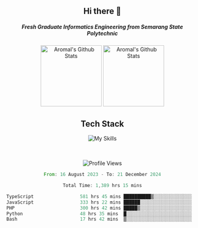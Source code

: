 <div align="center">
  <h2>Hi there 👋</h2>

  <h5>Fresh Graduate Informatics Engineering from Semarang State Polytechnic</h5>

  <img
    height="160"
    alt="Aromal's Github Stats"
    src="https://github-readme-stats.vercel.app/api?username=dafariski77&show_icons=true&theme=tokyonight&count_private=true"
  />
  <img
    alt="Aromal's Github Stats"
    height="160"
    src="https://github-readme-stats.vercel.app/api/top-langs/?username=dafariski77&layout=compact&theme=tokyonight"
  />

  <h2>Tech Stack</h2>
  
![My Skills](https://simpleskill.icons.workers.dev/svg?i=typescript,next.js,react,tailwindcss,shadcnui,reactquery,prisma,socketdotio,zod)

  <br /><br />
  <img src="https://komarev.com/ghpvc/?username=dafariski77&abbreviated=true" alt="Profile Views">
    
  <!--START_SECTION:waka-->

```rust
From: 16 August 2023 - To: 21 December 2024

Total Time: 1,389 hrs 15 mins

TypeScript                 581 hrs 45 mins ██████████▒░░░░░░░░░░░░░░   41.42 %
JavaScript                 333 hrs 22 mins ██████░░░░░░░░░░░░░░░░░░░   23.73 %
PHP                        300 hrs 42 mins █████▒░░░░░░░░░░░░░░░░░░░   21.41 %
Python                     48 hrs 35 mins  █░░░░░░░░░░░░░░░░░░░░░░░░   03.46 %
Bash                       17 hrs 42 mins  ▒░░░░░░░░░░░░░░░░░░░░░░░░   01.26 %
```

<!--END_SECTION:waka-->
</div>
